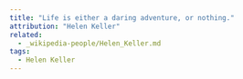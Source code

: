 ```yaml
---
title: "Life is either a daring adventure, or nothing."
attribution: "Helen Keller"
related:
  - _wikipedia-people/Helen_Keller.md
tags:
  - Helen Keller
---
```

